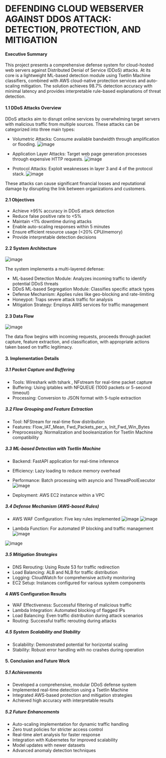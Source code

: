 # DEFENDING CLOUD WEBSERVER AGAINST DDOS ATTACK: DETECTION, PROTECTION, AND MITIGATION
#### Executive Summary
This project presents a comprehensive defense system for cloud-hosted web servers against Distributed Denial of Service (DDoS) attacks. At its core is a lightweight ML-based detection module using Tsetlin Machine classifiers, combined with AWS cloud-native protection services and auto-scaling mitigation. The solution achieves 98.7% detection accuracy with minimal latency and provides interpretable rule-based explanations of threat detection.
#### 1.1 DDoS Attacks Overview
DDoS attacks aim to disrupt online services by overwhelming target servers with malicious traffic from multiple sources. These attacks can be categorized into three main types:

- Volumetric Attacks: Consume available bandwidth through amplification or flooding.
![image](https://github.com/user-attachments/assets/67c09136-5d22-48a4-b0c3-ae87dff47eb5)

- Application Layer Attacks: Target web page generation processes through expensive HTTP requests.
![image](https://github.com/user-attachments/assets/25d896eb-f4ea-463d-b453-ccdb7f886ada)

- Protocol Attacks: Exploit weaknesses in layer 3 and 4 of the protocol stack.
  ![image](https://github.com/user-attachments/assets/db48965b-6c72-47bf-a296-e8eb25020bde)


These attacks can cause significant financial losses and reputational damage by disrupting the link between organizations and customers.
#### 2.1 Objectives

- Achieve ≥95% accuracy in DDoS attack detection
- Reduce false positive rate to <5%
- Maintain <1% downtime during attacks
- Enable auto-scaling responses within 5 minutes
- Ensure efficient resource usage (<20% CPU/memory)
- Provide interpretable detection decisions

#### 2.2 System Architecture
![image](https://github.com/user-attachments/assets/660399b3-e15f-449e-8575-450de9e47adc)

The system implements a multi-layered defense:

- ML-based Detection Module: Analyzes incoming traffic to identify potential DDoS threats
- DDoS ML-based Segregation Module: Classifies specific attack types
- Defense Mechanism: Applies rules like geo-blocking and rate-limiting
- Honeypot: Traps severe attack traffic for analysis
- Mitigation Strategy: Employs AWS services for traffic management

#### 2.3 Data Flow
![image](https://github.com/user-attachments/assets/8d197e82-3c09-470a-920b-5692ad56927b)

The data flow begins with incoming requests, proceeds through packet capture, feature extraction, and classification, with appropriate actions taken based on traffic legitimacy.

#### 3. Implementation Details
##### 3.1 Packet Capture and Buffering

- Tools: Wireshark with tshark , NFstream for real-time packet capture
- Buffering: Using iptables with NFQUEUE (1000 packets or 5-second timeout)
- Processing: Conversion to JSON format with 5-tuple extraction

##### 3.2 Flow Grouping and Feature Extraction

- Tool: NFStream for real-time flow distribution
- Features: Flow_IAT_Mean, Fwd_Packets_per_s, Init_Fwd_Win_Bytes
- Preprocessing: Normalization and booleanization for Tsetlin Machine compatibility

##### 3.3 ML-based Detection with Tsetlin Machine

- Backend: FastAPI application for real-time inference
- Efficiency: Lazy loading to reduce memory overhead
- Performance: Batch processing with asyncio and ThreadPoolExecutor
![image](https://github.com/user-attachments/assets/8742dac6-a2d3-4ac0-be0d-a99784fd7d48)

- Deployment: AWS EC2 instance within a VPC

##### 3.4 Defense Mechanism (AWS-based Rules)

- AWS WAF Configuration: Five key rules implemented
![image](https://github.com/user-attachments/assets/1fdf905a-3c3a-4d5a-bf22-df2a4f9744ff)
![image](https://github.com/user-attachments/assets/8939e269-5649-49ab-b2bd-b42b100393fc)

- Lambda Function: For automated IP blocking and traffic management
![image](https://github.com/user-attachments/assets/b13ac7cf-85fc-4718-9426-ff5a6d764c1a)

![image](https://github.com/user-attachments/assets/2f62eae3-e638-4c81-b257-2718dff677e9)

##### 3.5 Mitigation Strategies

- DNS Rerouting: Using Route 53 for traffic redirection
- Load Balancing: ALB and NLB for traffic distribution
- Logging: CloudWatch for comprehensive activity monitoring
- EC2 Setup: Instances configured for various system components

#### 4 AWS Configuration Results

- WAF Effectiveness: Successful filtering of malicious traffic
- Lambda Integration: Automated blocking of flagged IPs
- Load Balancing: Even traffic distribution during attack scenarios
- Routing: Successful traffic rerouting during attacks

##### 4.5 System Scalability and Stability

- Scalability: Demonstrated potential for horizontal scaling
- Stability: Robust error handling with no crashes during operation

#### 5. Conclusion and Future Work

##### 5.1 Achievements
- Developed a comprehensive, modular DDoS defense system
- Implemented real-time detection using a Tsetlin Machine
- Integrated AWS-based protection and mitigation strategies
- Achieved high accuracy with interpretable results

##### 5.2 Future Enhancements
- Auto-scaling implementation for dynamic traffic handling
- Zero trust policies for stricter access control
- Real-time alert analysis for faster response
- Integration with Kubernetes for improved scalability
- Model updates with newer datasets
- Advanced anomaly detection techniques
